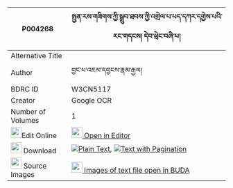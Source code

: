 |P004268|སྤྱན་རས་གཟིགས་ཀྱི་སྒྲུབ་ཐབས་ཀྱི་འགྲེལ་པ་པད་དཀར་དགྱེས་པའི་རང་གདངས། དེབ་ཕྲེང་བཞི་པ། 
| --- | --- 
|Alternative Title |
|Author| བྱང་པ་འཇམ་དབྱངས་རྣམ་རྒྱལ།
|BDRC ID | W3CN5117
|Creator | Google OCR
|Number of Volumes| 1
|<img width="25" src="https://img.icons8.com/color/25/000000/edit-property.png">Edit Online| [<img width="25" src="https://avatars.githubusercontent.com/u/45091458?s=200&v=4"> Open in Editor](http://editor.openpecha.org/P004268)
|<img width="25" src="https://img.icons8.com/fluent/48/000000/download-2.png"/>  Download | [![](https://img.icons8.com/color/20/000000/txt.png)Plain Text](https://github.com/Openpecha/P004268/releases/download/v1/chenre_zik_kyi_drubtab_kyi_dre_plain_P004268.zip), [![](https://img.icons8.com/color/20/000000/txt.png)Text with Pagination](https://github.com/Openpecha/P004268/releases/download/v1/chenre_zik_kyi_drubtab_kyi_dre_pages_P004268.zip)
|<img width="25" src="https://img.icons8.com/plasticine/100/000000/pictures-folder.png"/>  Source Images | [<img width="25" src="https://library.bdrc.io/icons/BUDA-small.svg"> Images of text file open in BUDA](https://library.bdrc.io/show/bdr:W3CN5117)
